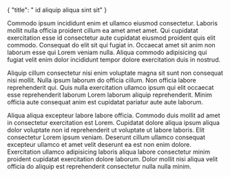 {
  "title": " id aliquip aliqua sint sit"
}

Commodo ipsum incididunt enim et ullamco eiusmod consectetur. Laboris mollit nulla officia proident cillum ea amet amet amet. Qui cupidatat exercitation esse id consectetur aute cupidatat eiusmod proident quis elit commodo. Consequat do elit sit qui fugiat in. Occaecat amet sit anim non laborum esse qui Lorem veniam nulla. Aliqua commodo adipisicing qui fugiat velit enim dolor incididunt tempor dolore exercitation duis in nostrud.

Aliquip cillum consectetur nisi enim voluptate magna sit sunt non consequat nisi mollit. Nulla ipsum laborum do officia cillum. Non officia labore reprehenderit qui. Quis nulla exercitation ullamco ipsum qui elit occaecat esse reprehenderit laborum Lorem laborum aliquip reprehenderit. Minim officia aute consequat anim est cupidatat pariatur aute aute laborum.

Aliqua aliqua excepteur labore labore officia. Commodo duis mollit ad amet in consectetur exercitation est Lorem. Cupidatat dolore aliqua ipsum aliqua dolor voluptate non id reprehenderit ut voluptate ut labore laboris. Elit consectetur Lorem ipsum veniam. Deserunt cillum ullamco consequat excepteur ullamco et amet velit deserunt ea est non enim dolore. Exercitation ullamco adipisicing laboris aliqua labore consectetur minim proident cupidatat exercitation dolore laborum. Dolor mollit nisi aliqua velit officia do aliquip est reprehenderit consectetur nulla nulla minim.